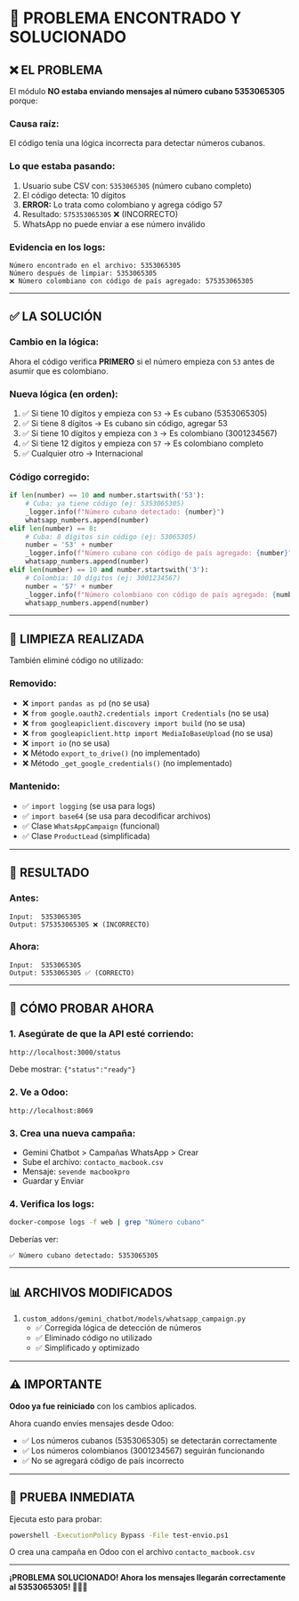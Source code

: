 # 🐛 PROBLEMA ENCONTRADO Y SOLUCIONADO

## ❌ EL PROBLEMA

El módulo **NO estaba enviando mensajes al número cubano 5353065305** porque:

### Causa raíz:
El código tenía una lógica incorrecta para detectar números cubanos.

### Lo que estaba pasando:
1. Usuario sube CSV con: `5353065305` (número cubano completo)
2. El código detecta: 10 dígitos
3. **ERROR:** Lo trata como colombiano y agrega código 57
4. Resultado: `575353065305` ❌ (INCORRECTO)
5. WhatsApp no puede enviar a ese número inválido

### Evidencia en los logs:
```
Número encontrado en el archivo: 5353065305
Número después de limpiar: 5353065305
❌ Número colombiano con código de país agregado: 575353065305
```

---

## ✅ LA SOLUCIÓN

### Cambio en la lógica:
Ahora el código verifica **PRIMERO** si el número empieza con `53` antes de asumir que es colombiano.

### Nueva lógica (en orden):
1. ✅ Si tiene 10 dígitos y empieza con `53` → Es cubano (5353065305)
2. ✅ Si tiene 8 dígitos → Es cubano sin código, agregar 53
3. ✅ Si tiene 10 dígitos y empieza con `3` → Es colombiano (3001234567)
4. ✅ Si tiene 12 dígitos y empieza con `57` → Es colombiano completo
5. ✅ Cualquier otro → Internacional

### Código corregido:
```python
if len(number) == 10 and number.startswith('53'):
    # Cuba: ya tiene código (ej: 5353065305)
    _logger.info(f"Número cubano detectado: {number}")
    whatsapp_numbers.append(number)
elif len(number) == 8:
    # Cuba: 8 dígitos sin código (ej: 53065305)
    number = '53' + number
    _logger.info(f"Número cubano con código de país agregado: {number}")
    whatsapp_numbers.append(number)
elif len(number) == 10 and number.startswith('3'):
    # Colombia: 10 dígitos (ej: 3001234567)
    number = '57' + number
    _logger.info(f"Número colombiano con código de país agregado: {number}")
    whatsapp_numbers.append(number)
```

---

## 🧹 LIMPIEZA REALIZADA

También eliminé código no utilizado:

### Removido:
- ❌ `import pandas as pd` (no se usa)
- ❌ `from google.oauth2.credentials import Credentials` (no se usa)
- ❌ `from googleapiclient.discovery import build` (no se usa)
- ❌ `from googleapiclient.http import MediaIoBaseUpload` (no se usa)
- ❌ `import io` (no se usa)
- ❌ Método `export_to_drive()` (no implementado)
- ❌ Método `_get_google_credentials()` (no implementado)

### Mantenido:
- ✅ `import logging` (se usa para logs)
- ✅ `import base64` (se usa para decodificar archivos)
- ✅ Clase `WhatsAppCampaign` (funcional)
- ✅ Clase `ProductLead` (simplificada)

---

## 🎯 RESULTADO

### Antes:
```
Input:  5353065305
Output: 575353065305 ❌ (INCORRECTO)
```

### Ahora:
```
Input:  5353065305
Output: 5353065305 ✅ (CORRECTO)
```

---

## 🚀 CÓMO PROBAR AHORA

### 1. Asegúrate de que la API esté corriendo:
```bash
http://localhost:3000/status
```
Debe mostrar: `{"status":"ready"}`

### 2. Ve a Odoo:
```
http://localhost:8069
```

### 3. Crea una nueva campaña:
- Gemini Chatbot > Campañas WhatsApp > Crear
- Sube el archivo: `contacto_macbook.csv`
- Mensaje: `sevende macbookpro`
- Guardar y Enviar

### 4. Verifica los logs:
```bash
docker-compose logs -f web | grep "Número cubano"
```

Deberías ver:
```
✅ Número cubano detectado: 5353065305
```

---

## 📊 ARCHIVOS MODIFICADOS

1. `custom_addons/gemini_chatbot/models/whatsapp_campaign.py`
   - ✅ Corregida lógica de detección de números
   - ✅ Eliminado código no utilizado
   - ✅ Simplificado y optimizado

---

## ⚠️ IMPORTANTE

**Odoo ya fue reiniciado** con los cambios aplicados.

Ahora cuando envíes mensajes desde Odoo:
- ✅ Los números cubanos (5353065305) se detectarán correctamente
- ✅ Los números colombianos (3001234567) seguirán funcionando
- ✅ No se agregará código de país incorrecto

---

## 🧪 PRUEBA INMEDIATA

Ejecuta esto para probar:
```bash
powershell -ExecutionPolicy Bypass -File test-envio.ps1
```

O crea una campaña en Odoo con el archivo `contacto_macbook.csv`

---

**¡PROBLEMA SOLUCIONADO! Ahora los mensajes llegarán correctamente al 5353065305! 🎉🇨🇺**
